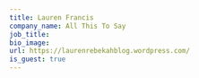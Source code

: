 ```yaml
---
title: Lauren Francis
company_name: All This To Say
job_title:
bio_image:
url: https://laurenrebekahblog.wordpress.com/
is_guest: true
---
```

